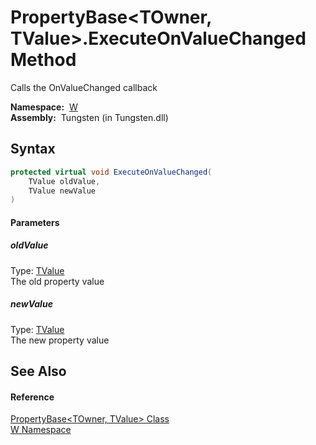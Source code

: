 PropertyBase&lt;TOwner, TValue>.ExecuteOnValueChanged Method
============================================================
  Calls the OnValueChanged callback

  **Namespace:**  [W][1]  
  **Assembly:**  Tungsten (in Tungsten.dll)

Syntax
------

```csharp
protected virtual void ExecuteOnValueChanged(
	TValue oldValue,
	TValue newValue
)
```

#### Parameters

##### *oldValue*
Type: [TValue][2]  
The old property value

##### *newValue*
Type: [TValue][2]  
The new property value


See Also
--------

#### Reference
[PropertyBase&lt;TOwner, TValue> Class][2]  
[W Namespace][1]  

[1]: ../README.md
[2]: README.md